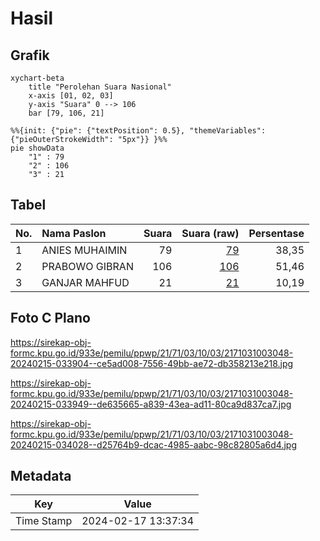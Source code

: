 # Hasil

## Grafik

```mermaid
xychart-beta
    title "Perolehan Suara Nasional"
    x-axis [01, 02, 03]
    y-axis "Suara" 0 --> 106
    bar [79, 106, 21]
```

```mermaid
%%{init: {"pie": {"textPosition": 0.5}, "themeVariables": {"pieOuterStrokeWidth": "5px"}} }%%
pie showData
    "1" : 79
    "2" : 106
    "3" : 21
```

## Tabel

| No. | Nama Paslon    | Suara | Suara (raw) | Persentase |
|:--- |:-------------- | -----:| -----------:| ----------:|
| 1   | ANIES MUHAIMIN | 79    | [79][p-1]   | 38,35      |
| 2   | PRABOWO GIBRAN | 106   | [106][p-2]  | 51,46      |
| 3   | GANJAR MAHFUD  | 21    | [21][p-3]   | 10,19      |


[p-1]: https://github.com/gigit-pemilu/pemilu-2024/blob/main/pilpres/hitung-suara/sub/21-kepulauan-riau/sub/71-kota-batam/sub/03-sekupang/sub/1003-tanjung-riau/sub/048-tps/sub/paslon-1.txt
[p-2]: https://github.com/gigit-pemilu/pemilu-2024/blob/main/pilpres/hitung-suara/sub/21-kepulauan-riau/sub/71-kota-batam/sub/03-sekupang/sub/1003-tanjung-riau/sub/048-tps/sub/paslon-2.txt
[p-3]: https://github.com/gigit-pemilu/pemilu-2024/blob/main/pilpres/hitung-suara/sub/21-kepulauan-riau/sub/71-kota-batam/sub/03-sekupang/sub/1003-tanjung-riau/sub/048-tps/sub/paslon-3.txt

## Foto C Plano

https://sirekap-obj-formc.kpu.go.id/933e/pemilu/ppwp/21/71/03/10/03/2171031003048-20240215-033904--ce5ad008-7556-49bb-ae72-db358213e218.jpg

https://sirekap-obj-formc.kpu.go.id/933e/pemilu/ppwp/21/71/03/10/03/2171031003048-20240215-033949--de635665-a839-43ea-ad11-80ca9d837ca7.jpg

https://sirekap-obj-formc.kpu.go.id/933e/pemilu/ppwp/21/71/03/10/03/2171031003048-20240215-034028--d25764b9-dcac-4985-aabc-98c82805a6d4.jpg


## Metadata

| Key        | Value               |
| ---------- | ------------------- |
| Time Stamp | 2024-02-17 13:37:34 |



